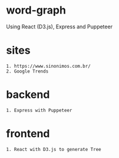 # word-graph
Using React (D3.js), Express and Puppeteer


# sites
    1. https://www.sinonimos.com.br/
    2. Google Trends

# backend
    1. Express with Puppeteer

# frontend
    1. React with D3.js to generate Tree